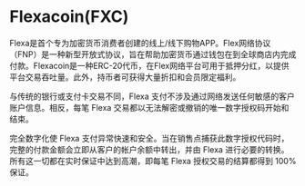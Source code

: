 # Flexacoin(FXC)

Flexa是首个专为加密货币消费者创建的线上/线下购物APP。Flex网络协议（FNP）是一种新型开放式协议，旨在帮助加密货币通过钱包在到全球商店内完成付款。Flexacoin是一种ERC-20代币，在Flex网络平台可用于抵押分红，以提供平台交易吞吐量。此外，持币者可获得大量折扣和会员限定福利。

与传统的银行或支付卡交易不同，Flexa 支付不涉及通过网络发送任何敏感的客户账户信息。相反，每笔 Flexa 交易都以无法解密或撤销的唯一数字授权码开始和结束。

完全数字化使 Flexa 支付异常快速和安全。当在销售点捕获此数字授权代码时，完整的付款金额会立即从客户的帐户余额中转出，并由 Flexa 进行必要的转换。所有这一切都在实时保证中达到高潮，即每笔 Flexa 授权交易的结算都得到 100% 保证。
